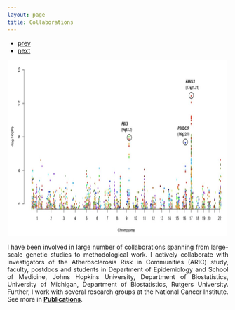 ```yaml
---
layout: page
title: Collaborations
---
```


<div class="navbar">
  <div class="navbar-inner">
      <ul class="nav">
          <li><a href="causal.html">prev</a></li>
          <li><a href="sccahtml">next</a></li>
      </ul>
  </div>
</div>

<p style="text-align:center;">
 <img src="collab.png" width="500" height="400" class = "center"> 
</p>

<p style='text-align: justify;'> 
I have been involved in large number of collaborations spanning from large-scale genetic studies to methodological work. I actively collaborate with investigators of the Atherosclerosis Risk in Communities (ARIC) study, faculty, postdocs and students in Department of Epidemiology and School of Medicine, Johns Hopkins University, Department of Biostatistics, University of Michigan, Department of Biostatistics, Rutgers University. Further, I work with several research groups at the National Cancer Institute. See more in <a href="https://diptavo.github.io/pages/pubs.html"><b>Publications</b></a>.
  
 
</p>


